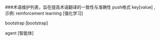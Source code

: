 ###术语维护列表，旨在提高术语翻译的一致性与准确性
push格式 key[value] ,示例: reinforcement learning [强化学习]


bootstrap [bootstrap]

agent [智能体]
